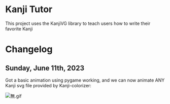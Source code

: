 # Kanji Tutor

This project uses the KanjiVG library to teach users how to write their favorite Kanji

# Changelog

## Sunday, June 11th, 2023

Got a basic animation using pygame working, and we can now animate ANY Kanji svg file provided by Kanji-colorizer:


![無.gif](docs/%E7%84%A1.gif)